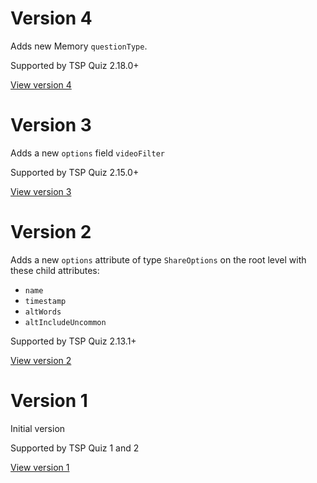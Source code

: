# Version 4
Adds new Memory `questionType`.

Supported by TSP Quiz 2.18.0+

[View version 4](SHARE_FORMAT4.md)

# Version 3
Adds a new `options` field `videoFilter`

Supported by TSP Quiz 2.15.0+

[View version 3](SHARE_FORMAT3.md)

# Version 2
Adds a new `options` attribute of type `ShareOptions` on the root level with these child attributes:
* `name`
* `timestamp`
* `altWords`
* `altIncludeUncommon`

Supported by TSP Quiz 2.13.1+

[View version 2](SHARE_FORMAT2.md)

# Version 1
Initial version

Supported by TSP Quiz 1 and 2

[View version 1](SHARE_FORMAT1.md)